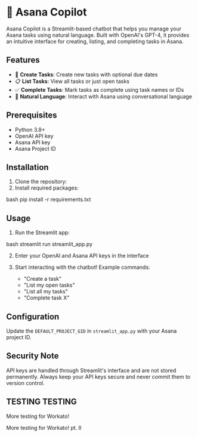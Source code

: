 # 🎯 Asana Copilot

Asana Copilot is a Streamlit-based chatbot that helps you manage your Asana tasks using natural language. Built with OpenAI's GPT-4, it provides an intuitive interface for creating, listing, and completing tasks in Asana.

## Features

- 📝 **Create Tasks**: Create new tasks with optional due dates
- 📋 **List Tasks**: View all tasks or just open tasks
- ✅ **Complete Tasks**: Mark tasks as complete using task names or IDs
- 💬 **Natural Language**: Interact with Asana using conversational language

## Prerequisites

- Python 3.8+
- OpenAI API key
- Asana API key
- Asana Project ID

## Installation

1. Clone the repository:
2. Install required packages:

bash
pip install -r requirements.txt

## Usage

1. Run the Streamlit app:

bash
streamlit run streamlit_app.py

2. Enter your OpenAI and Asana API keys in the interface

3. Start interacting with the chatbot! Example commands:
   - "Create a task"
   - "List my open tasks"
   - "List all my tasks"
   - "Complete task X"

## Configuration

Update the `DEFAULT_PROJECT_GID` in `streamlit_app.py` with your Asana project ID.

## Security Note

API keys are handled through Streamlit's interface and are not stored permanently. Always keep your API keys secure and never commit them to version control.

## TESTING TESTING

More testing for Workato!

More testing for Workato! pt. II
